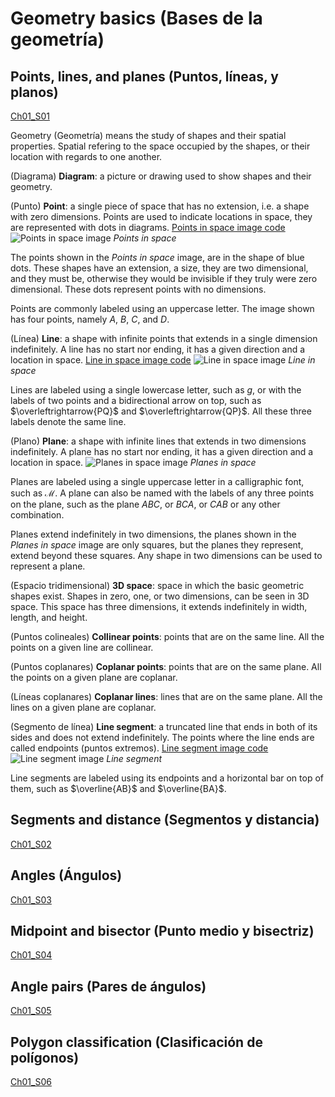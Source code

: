 
#   Geometry basics (Bases de la geometría)

## Points, lines, and planes (Puntos, líneas, y planos)
[Ch01_S01](https://www.ck12.org/reader/reader-index.html#section/2932917/1.1/9549314)

Geometry (Geometría) means the study of shapes and their spatial properties. Spatial refering to the space occupied by the shapes, or their location with regards to one another.

(Diagrama)
**Diagram**: a picture or drawing used to show shapes and their geometry.

(Punto)
**Point**: a single piece of space that has no extension, i.e. a shape with zero dimensions. Points are used to indicate locations in space, they are represented with dots in diagrams.
[Points in space image code](Programs/Ch01/S01_01_Points_in_space_image.py)
![Points in space image](Images/Ch01/S01_01_Points_in_space.png)
*Points in space*

The points shown in the *Points in space* image, are in the shape of blue dots. These shapes have an extension, a size, they are two dimensional, and they must be, otherwise they would be invisible if they truly were zero dimensional. These dots represent points with no dimensions.

Points are commonly labeled using an uppercase letter. The image shown has four points, namely $A$, $B$, $C$, and $D$.

(Línea)
**Line**: a shape with infinite points that extends in a single dimension indefinitely. A line has no start nor ending, it has a given direction and a location in space.
[Line in space image code](Programs/Ch01/S01_02_Line_in_space_image.py)
![Line in space image](Images/Ch01/S01_02_Line_in_space.png)
*Line in space*

Lines are labeled using a single lowercase letter, such as $g$, or with the labels of two points and a bidirectional arrow on top, such as $\overleftrightarrow{PQ}$ and $\overleftrightarrow{QP}$. All these three labels denote the same line.

(Plano)
**Plane**: a shape with infinite lines that extends in two dimensions indefinitely. A plane has no start nor ending, it has a given direction and a location in space.
![Planes in space image](Images/Ch01/S01_03_Planes_in_space.png)
*Planes in space*

Planes are labeled using a single uppercase letter in a calligraphic font, such as $\mathcal{M}$. A plane can also be named with the labels of any three points on the plane, such as the plane $ABC$, or $BCA$, or $CAB$ or any other combination.

Planes extend indefinitely in two dimensions, the planes shown in the *Planes in space* image are only squares, but the planes they represent, extend beyond these squares. Any shape in two dimensions can be used to represent a plane.

(Espacio tridimensional)
**3D space**: space in which the basic geometric shapes exist. Shapes in zero, one, or two dimensions, can be seen in 3D space. This space has three dimensions, it extends indefinitely in width, length, and height.

(Puntos colineales)
**Collinear points**: points that are on the same line. All the points on a given line are collinear.

(Puntos coplanares)
**Coplanar points**: points that are on the same plane. All the points on a given plane are coplanar.

(Líneas coplanares)
**Coplanar lines**: lines that are on the same plane. All the lines on a given plane are coplanar.

(Segmento de línea)
**Line segment**: a truncated line that ends in both of its sides and does not extend indefinitely. The points where the line ends are called endpoints (puntos extremos).
[Line segment image code](Programs/Ch01/S01_04_Line_segment_image.py)
![Line segment image](Images/Ch01/S01_04_Line_segment.png)
*Line segment*

Line segments are labeled using its endpoints and a horizontal bar on top of them, such as $\overline{AB}$ and $\overline{BA}$.

<!-- # TODO postulate -->

## Segments and distance (Segmentos y distancia)
[Ch01_S02](https://www.ck12.org/reader/reader-index.html#section/2932918/1.2/9549314)

## Angles (Ángulos)
[Ch01_S03](https://www.ck12.org/reader/reader-index.html#section/2932919/1.3/9549314)

## Midpoint and bisector (Punto medio y bisectriz)
[Ch01_S04](https://www.ck12.org/reader/reader-index.html#section/2932920/1.4/9549314)

## Angle pairs (Pares de ángulos)
[Ch01_S05](https://www.ck12.org/reader/reader-index.html#section/4668241/1.5/9549314)

## Polygon classification (Clasificación de polígonos)
[Ch01_S06](https://www.ck12.org/reader/reader-index.html#section/2932922/1.6/9549314)

